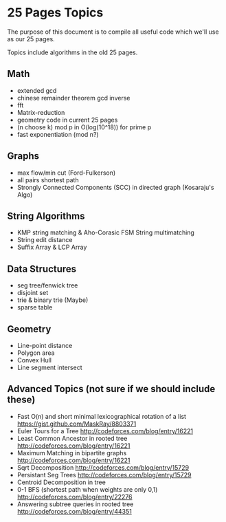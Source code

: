 # 25 Pages Topics
The purpose of this document is to compile all useful code which we'll
use as our 25 pages.

Topics include algorithms in the old 25 pages.

## Math
 - extended gcd
 - chinese remainder theorem gcd inverse
 - fft
 - Matrix-reduction
 - geometry code in current 25 pages
 - (n choose k) mod p in O(log(10^18)) for prime p
 - fast exponentiation (mod n?)
 
## Graphs
 - max flow/min cut (Ford-Fulkerson)
 - all pairs shortest path
 - Strongly Connected Components (SCC) in directed graph (Kosaraju's Algo)

## String Algorithms
 - KMP string matching & Aho-Corasic FSM String multimatching
 - String edit distance
 - Suffix Array & LCP Array

## Data Structures
 - seg tree/fenwick tree
 - disjoint set
 - trie & binary trie (Maybe)
 - sparse table

## Geometry
 - Line-point distance
 - Polygon area
 - Convex Hull
 - Line segment intersect

## Advanced Topics (not sure if we should include these)
 - Fast O(n) and short minimal lexicographical rotation of a list https://gist.github.com/MaskRay/8803371
 - Euler Tours for a Tree http://codeforces.com/blog/entry/16221
 - Least Common Ancestor in rooted tree http://codeforces.com/blog/entry/16221
 - Maximum Matching in bipartite graphs http://codeforces.com/blog/entry/16221
 - Sqrt Decomposition http://codeforces.com/blog/entry/15729
 - Persistant Seg Trees http://codeforces.com/blog/entry/15729
 - Centroid Decomposition in tree
 - 0-1 BFS (shortest path when weights are only 0,1) http://codeforces.com/blog/entry/22276
 - Answering subtree queries in rooted tree http://codeforces.com/blog/entry/44351
 
